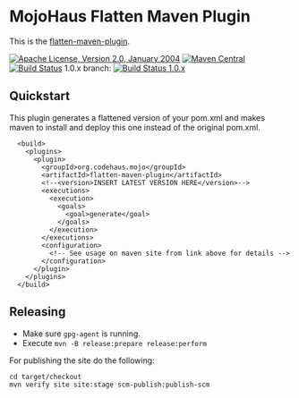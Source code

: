 # MojoHaus Flatten Maven Plugin

This is the [flatten-maven-plugin](http://www.mojohaus.org/flatten-maven-plugin/).
 
[![Apache License, Version 2.0, January 2004](https://img.shields.io/github/license/mojohaus/versions-maven-plugin.svg?label=License)](http://www.apache.org/licenses/)
[![Maven Central](https://img.shields.io/maven-central/v/org.codehaus.mojo/flatten-maven-plugin.svg?label=Maven%20Central)](http://search.maven.org/#search%7Cga%7C1%7Cflatten-maven-plugin)
[![Build Status](https://travis-ci.org/mojohaus/flatten-maven-plugin.svg?branch=master)](https://travis-ci.org/mojohaus/flatten-maven-plugin)
1.0.x branch: [![Build Status 1.0.x](https://travis-ci.org/mojohaus/flatten-maven-plugin.svg?branch=1.0.x)](https://travis-ci.org/mojohaus/flatten-maven-plugin)

## Quickstart
This plugin generates a flattened version of your pom.xml and makes maven to install and deploy this one instead of the original pom.xml.
```
  <build>
    <plugins>
      <plugin>
        <groupId>org.codehaus.mojo</groupId>
        <artifactId>flatten-maven-plugin</artifactId>
        <!--<version>INSERT LATEST VERSION HERE</version>-->
        <executions>
          <execution>
            <goals>
              <goal>generate</goal>
            </goals>
          </execution>
        </executions>
        <configuration>
          <!-- See usage on maven site from link above for details -->
        </configuration>
      </plugin>
    </plugins>
  </build>
```

## Releasing

* Make sure `gpg-agent` is running.
* Execute `mvn -B release:prepare release:perform`

For publishing the site do the following:

```
cd target/checkout
mvn verify site site:stage scm-publish:publish-scm
```
